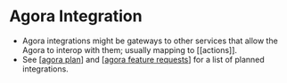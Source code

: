 # Agora Integration

- Agora integrations might be gateways to other services that allow the Agora to interop with them; usually mapping to [[actions]].
- See [[agora plan]] and [[agora feature requests]] for a list of planned integrations.


[//begin]: # "Autogenerated link references for markdown compatibility"
[agora plan]: agora-plan "Agora Plan"
[agora feature requests]: agora-feature-requests "Agora Feature Requests"
[//end]: # "Autogenerated link references"